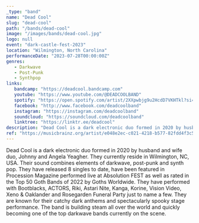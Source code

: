 ```yaml
---
_type: "band"
name: "Dead Cool"
slug: "dead-cool"
path: "/bands/dead-cool"
image: "/images/bands/dead-cool.jpg"
logo: null
event: "dark-castle-fest-2023"
location: "Wilmington, North Carolina"
performanceDate: "2023-07-28T00:00:00Z"
genres:
   - Darkwave
   - Post-Punk
   - Synthpop
links:
   bandcamp: "https://deadcool.bandcamp.com"
   youtube: "https://www.youtube.com/@DEADCOOLBAND"
   spotify: "https://open.spotify.com/artist/2XXpwbjg9u2HcdD7VKHTkl?si=3TqOASzCQMmDJe_x4ZBP6Q"
   facebook: "http://www.facebook.com/deadcoolband"
   instagram: "https://instagram.com/deadcoolband"
   soundcloud: "https://soundcloud.com/deadcoolband"
   linktree: "https://linktr.ee/deadcool"
description: "Dead Cool is a dark electronic duo formed in 2020 by husband and wife duo, Johnny and Angela Yeagher. Their sound combines elements of darkwave, post-punk and synth pop."
ref: "https://musicbrainz.org/artist/e048e2ec-c021-4218-b577-82fdd4f3c5ef"
---
```


Dead Cool is a dark electronic duo formed in 2020 by husband and wife duo, Johnny and Angela Yeagher. They currently reside in Wilmington, NC, USA. Their sound combines elements of darkwave, post-punk and synth pop. They have released 8 singles to date, have been featured in Procession Magazine performed live at Absolution FEST as well as  rated in the Top 50 Goth Bands of 2022 by Goths Worldwide. They have performed with Bootblacks, ACTORS, Riki, Astari Nite, Kanga, Korine, Vision Video, Xeno & Oaklander and Rosegarden Funeral Party just to name a few. They are known for their catchy dark anthems and spectacularly spooky stage performance. The band is building steam all over the world and quickly becoming one of the top darkwave bands currently on the scene.

